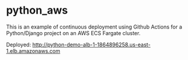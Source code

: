 # python_aws

This is an example of continuous deployment using Github Actions for a Python/Django project on an AWS ECS Fargate cluster.

Deployed: http://python-demo-alb-1-1864896258.us-east-1.elb.amazonaws.com

